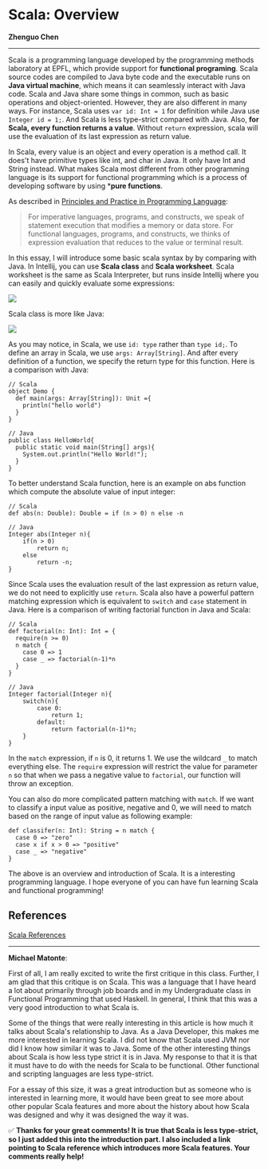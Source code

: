 # Scala: Overview

**Zhenguo Chen**

<hr>

Scala is a programming language developed by the programming methods laboratory at EPFL, 
which provide support for **functional programing**. Scala source codes are compiled to Java
byte code and the executable runs on **Java virtual machine**, which means it can seamlessly
interact with Java code. Scala and Java share some things in common, such as basic operations
and object-oriented. However, they are also different in many ways. For instance, Scala uses
`var id: Int = 1` for definition while Java use `Integer id = 1;`. And Scala is less type-strict
compared with Java. Also, **for Scala, every function returns a value**. Without `return` 
expression, scala will use the evaluation of its last expression as return value.

In Scala, every value is an object and every operation is a method call. It does't have primitive
types like int, and char in Java. It only have Int and String instead. What makes Scala most
different from other programming language is its support for functional programming which is a
process of developing software by using ***pure functions**.

As described in [Principles and Practice in Programming Language](http://csci3155.cs.colorado.edu/s18/csci3155-notes.pdf):

> For imperative languages, programs, and constructs, we speak of statement execution that
> modifies a memory or data store. For functional languages, programs, and constructs, we
> thinks of expression evaluation that reduces to the value or terminal result.

In this essay, I will introduce some basic scala syntax by by comparing with Java. In Intellij,
you can use **Scala class** and **Scala worksheet**. Scala worksheet is the same as Scala
Interpreter, but runs inside Intellij where you can easily and quickly evaluate some expressions:

![](https://github.com/kenbod/5828_S18/blob/gh-pages/images/worksheet.png)

Scala class is more like Java:

![](https://github.com/kenbod/5828_S18/blob/gh-pages/images/class.png)

As you may notice, in Scala, we use `id: type` rather than `type id;`. To define an array
in Scala, we use `args: Array[String]`. And after every definition of a function, we specify
the return type for this function. Here is a comparison with Java:


```
// Scala
object Demo {
  def main(args: Array[String]): Unit ={
    println("hello world")
  }
}

// Java
public class HelloWorld{
  public static void main(String[] args){
    System.out.println("Hello World!");
  }
}
```

To better understand Scala function, here is an example on abs function which compute the
absolute value of input integer:

```
// Scala
def abs(n: Double): Double = if (n > 0) n else -n

// Java
Integer abs(Integer n){
    if(n > 0)
        return n;
    else
        return -n;
}
```

Since Scala uses the evaluation result of the last expression as return value, we do not need
to explicitly use `return`. Scala also have a powerful pattern matching expression which is
equivalent to `switch` and `case` statement in Java. Here is a comparison of writing factorial
function in Java and Scala:

```
// Scala
def factorial(n: Int): Int = {
  require(n >= 0)
  n match {
    case 0 => 1
    case _ => factorial(n-1)*n
  }
}

// Java
Integer factorial(Integer n){
    switch(n){
        case 0:
            return 1;
        default:
            return factorial(n-1)*n;
    }
}
```

In the `match` expression, if `n` is 0, it returns 1. We use the wildcard `_` to match everything
else. The `require` expression will restrict the value for parameter `n` so that when we pass
a negative value to `factorial`, our function will throw an exception.

You can also do more complicated pattern matching with `match`. If we want to classify a input
value as positive, negative and 0, we will need to match based on the range of input value as
following example:

```
def classifer(n: Int): String = n match {
  case 0 => "zero"
  case x if x > 0 => "positive"
  case _ => "negative"
}
```

The above is an overview and introduction of Scala. It is a interesting programming language. I
hope everyone of you can have fun learning Scala and functional programming!

## References
[Scala References](http://www.scala-lang.org/docu/files/ScalaReference.pdf)

---
**Michael Matonte**: 

First of all, I am really excited to write the first critique in this class. Further, I am glad that this critique is on Scala. This was a language that I have heard a lot about primarily through job boards and in my Undergraduate class in Functional Programming that used Haskell. In general, I think that this was a very good introduction to what Scala is.

Some of the things that were really interesting in this article is how much it talks about Scala's relationship to Java. As a Java Developer, this makes me more interested in learning Scala. I did not know that Scala used JVM nor did I know how similar it was to Java. Some of the other interesting things about Scala is how less type strict it is in Java. My response to that it is that it must have to do with the needs for Scala to be functional. Other functional and scripting languages are less type-strict. 

For a essay of this size, it was a great introduction but as someone who is interested in learning more, it would have been great to see more about other popular Scala features and more about the history about how Scala was designed and why it was designed the way it was. 

:white_check_mark: **Thanks for your great comments! It is true that Scala is less type-strict, so I just added this into the introduction part. I also included a link pointing to Scala reference which introduces more Scala features. Your comments really help!**